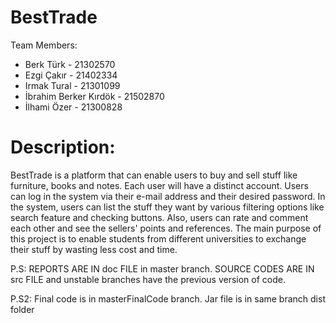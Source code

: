 # BestTrade

Team Members:

* Berk Türk - 21302570
* Ezgi Çakır - 21402334
* Irmak Tural - 21301099
* İbrahim Berker Kırdök - 21502870
* İlhami Özer - 21300828

# Description:

BestTrade is a platform that can enable users to buy and sell stuff like furniture, books and notes. Each user will have a distinct account. Users can log in the system via their e-mail address and their desired password. In the system, users can list the stuff they want by various filtering options like search feature and checking buttons. Also, users can rate and comment each other and see the sellers' points and references. The main purpose of this project is to enable students from different universities to exchange their stuff by wasting less cost and time.


P.S: REPORTS ARE IN doc FILE in master branch. SOURCE CODES ARE IN src FILE and unstable branches have the previous version of code.

P.S2: Final code is in masterFinalCode branch. Jar file is in same branch dist folder
